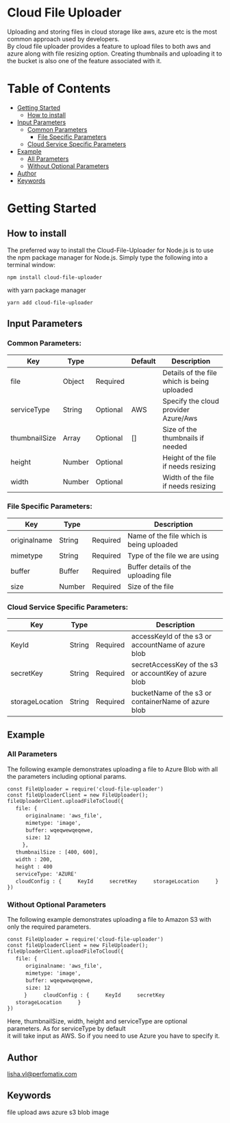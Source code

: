 # Cloud File Uploader
Uploading and storing files in cloud storage like aws, azure etc is the most common approach used by developers.  
By cloud file uploader provides a feature to upload files to both aws and azure along with file resizing option.  Creating thumbnails and uploading it to the bucket is also one of the feature associated with it.

# Table of Contents
-  [Getting Started](#getting-started)
    -  [How to install](#how-to-install)
-  [Input Parameters](#input-parameters)
    -  [Common Parameters](#common-parameters)
        -  [File Specific Parameters](#file-specific-parameters)
    -  [Cloud Service Specific Parameters](#cloud-service-specefic-parameters)
-  [Example](#example)
    -  [All Parameters](#all-parameters)
    -  [Without Optional Parameters](#without-optional-parameters)
-  [Author](#author)
-  [Keywords](#keywords)


# Getting Started

## How to install
The preferred way to install the Cloud-File-Uploader for Node.js is to use the npm package manager for Node.js.   Simply type the following into a terminal window:

`npm install cloud-file-uploader`

with yarn package manager

`yarn add cloud-file-uploader`

## Input Parameters

### Common Parameters:

| Key             |   Type      |                |      Default   |               Description                   |       
------------------|-------------|----------------|----------------|---------------------------------------------|
 file            |   Object    |    Required    |                | Details of the file which is being uploaded |
 serviceType     |   String    |    Optional    |      AWS       | Specify the cloud provider Azure/Aws        |
 thumbnailSize   |   Array     |    Optional    |      []        | Size of the thumbnails if needed            |
 height          |   Number    |    Optional    |                | Height of the file if needs resizing        |
 width           |   Number    |    Optional    |                | Width of the file if needs resizing         |


### File Specific Parameters:

| Key             |   Type      |                |             Description                          |       
------------------|-------------|----------------|--------------------------------------------------|
 originalname    |   String    |    Required    |     Name of the file which is being uploaded      |
 mimetype        |   String    |    Required    |     Type of the file we are using                 |
 buffer          |   Buffer    |    Required    |     Buffer details of the uploading file          |
 size            |   Number    |    Required    |     Size of the file                              |


### Cloud Service Specific Parameters:

| Key             | Type   |                   |             Description
|-----------------|--------|-------------------|--------------------------------------------------------|
KeyId             | String |    Required       | accessKeyId of the s3 or accountName of azure blob     |
secretKey         | String |    Required       | secretAccessKey of the s3 or accountKey of azure blob  |
storageLocation   | String |    Required       | bucketName of the s3 or containerName of azure blob    |



## Example
### All Parameters
The following example demonstrates uploading a file to Azure Blob with all the parameters including optional params.
 
`const FileUploader = require('cloud-file-uploader')  `  
`const fileUploaderClient = new FileUploader();  `  
`fileUploaderClient.uploadFileToCloud({  `  
&nbsp;&nbsp;&nbsp;&nbsp;&nbsp;`file: {  `  
        &nbsp;&nbsp;&nbsp;&nbsp;&nbsp;&nbsp;&nbsp;&nbsp;&nbsp;&nbsp;&nbsp;` originalname: 'aws_file',  `  
        &nbsp;&nbsp;&nbsp;&nbsp;&nbsp;&nbsp;&nbsp;&nbsp;&nbsp;&nbsp;&nbsp;`mimetype: 'image',  `  
        &nbsp;&nbsp;&nbsp;&nbsp;&nbsp;&nbsp;&nbsp;&nbsp;&nbsp;&nbsp;&nbsp;`buffer: wqeqwewqeqewe,  `  
        &nbsp;&nbsp;&nbsp;&nbsp;&nbsp;&nbsp;&nbsp;&nbsp;&nbsp;&nbsp;&nbsp;`size: 12  `  
&nbsp;&nbsp;&nbsp;&nbsp;&nbsp;&nbsp;&nbsp;&nbsp;&nbsp;`},  `  
&nbsp;&nbsp;&nbsp;&nbsp;&nbsp;`thumbnailSize : [400, 600],  `  
&nbsp;&nbsp;&nbsp;&nbsp;&nbsp;`width : 200,  `  
&nbsp;&nbsp;&nbsp;&nbsp;&nbsp;`height : 400  `  
&nbsp;&nbsp;&nbsp;&nbsp;&nbsp;`serviceType: 'AZURE'  `  
&nbsp;&nbsp;&nbsp;&nbsp;&nbsp;`cloudConfig : {  ` 
&nbsp;&nbsp;&nbsp;&nbsp;&nbsp;`KeyId  ` 
&nbsp;&nbsp;&nbsp;&nbsp;&nbsp;`secretKey  ` 
&nbsp;&nbsp;&nbsp;&nbsp;&nbsp;`storageLocation  ` 
&nbsp;&nbsp;&nbsp;&nbsp;&nbsp;`}  ` 
`})  `  

### Without Optional Parameters
The following example demonstrates  uploading a file to Amazon S3 with only the required parameters.
 
`const FileUploader = require('cloud-file-uploader')  `  
`const fileUploaderClient = new FileUploader();  `  
`fileUploaderClient.uploadFileToCloud({  `  
&nbsp;&nbsp;&nbsp;&nbsp;&nbsp;`file: {  `  
&nbsp;&nbsp;&nbsp;&nbsp;&nbsp;&nbsp;&nbsp;&nbsp;&nbsp;&nbsp;&nbsp;`originalname: 'aws_file',  `  
&nbsp;&nbsp;&nbsp;&nbsp;&nbsp;&nbsp;&nbsp;&nbsp;&nbsp;&nbsp;&nbsp;`mimetype: 'image',  `  
&nbsp;&nbsp;&nbsp;&nbsp;&nbsp;&nbsp;&nbsp;&nbsp;&nbsp;&nbsp;&nbsp;`buffer: wqeqwewqeqewe,  `  
&nbsp;&nbsp;&nbsp;&nbsp;&nbsp;&nbsp;&nbsp;&nbsp;&nbsp;&nbsp;&nbsp;`size: 12  `  
&nbsp;&nbsp;&nbsp;&nbsp;&nbsp;&nbsp;&nbsp;&nbsp;&nbsp;    `}  ` 
&nbsp;&nbsp;&nbsp;&nbsp;&nbsp;`cloudConfig : {  ` 
&nbsp;&nbsp;&nbsp;&nbsp;&nbsp;`KeyId  ` 
&nbsp;&nbsp;&nbsp;&nbsp;&nbsp;`secretKey  ` 
&nbsp;&nbsp;&nbsp;&nbsp;&nbsp;`storageLocation  ` 
&nbsp;&nbsp;&nbsp;&nbsp;&nbsp;`}  `  
`})  `  


Here, thumbnailSize, width, height and serviceType are optional parameters. As for serviceType by default  
it will take input as AWS. So if you need to use Azure you have to specify it.

## Author
lisha.vl@perfomatix.com

## Keywords
file upload aws azure s3 blob image